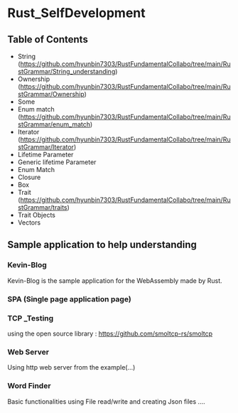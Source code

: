 # Rust_SelfDevelopment

## Table of Contents
* String (https://github.com/hyunbin7303/RustFundamentalCollabo/tree/main/RustGrammar/String_understanding)
* Ownership (https://github.com/hyunbin7303/RustFundamentalCollabo/tree/main/RustGrammar/Ownership)
* Some
* Enum match (https://github.com/hyunbin7303/RustFundamentalCollabo/tree/main/RustGrammar/enum_match)
* Iterator (https://github.com/hyunbin7303/RustFundamentalCollabo/tree/main/RustGrammar/Iterator)
* Lifetime Parameter
* Generic lifetime Parameter
* Enum Match
* Closure
* Box
* Trait (https://github.com/hyunbin7303/RustFundamentalCollabo/tree/main/RustGrammar/traits)
* Trait Objects
* Vectors



## Sample application to help understanding
### Kevin-Blog
Kevin-Blog is the sample application for the WebAssembly made by Rust.


### SPA (Single page application page)


### TCP _Testing
using the open source library : https://github.com/smoltcp-rs/smoltcp


### Web Server
Using http web server from the example(...)

### Word Finder 
Basic functionalities using File read/write and creating Json files ....